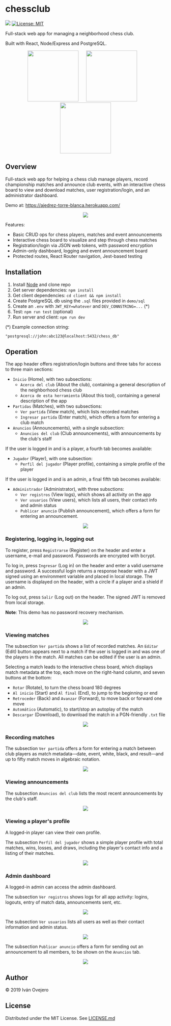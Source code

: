 # chessclub

![](https://img.shields.io/github/last-commit/ivov/chessclub) [![License: MIT](https://img.shields.io/badge/License-MIT-yellow.svg)](https://opensource.org/licenses/MIT)

Full-stack web app for managing a neighborhood chess club.

Built with React, Node/Express and PostgreSQL.

<p align="center">
    <img src="demo/images/react.png" width="160">
    &nbsp;&nbsp;&nbsp;&nbsp;
    <img src="demo/images/node.png" width="160">
    &nbsp;&nbsp;&nbsp;&nbsp;
    <img src="demo/images/pg.png" width="160">
</p>

## Overview

Full-stack web app for helping a chess club manage players, record championship matches and announce club events, with an interactive chess board to view and download matches, user registration/login, and an administrator dashboard.

Demo at: https://ajedrez-torre-blanca.herokuapp.com/

<p align="center">
    <img src="demo/images/overview.gif">
<p>

Features:

- Basic CRUD ops for chess players, matches and event announcements
- Interactive chess board to visualize and step through chess matches
- Registration/login via JSON web tokens, with password encryption
- Admin-only dashboard, logging and event announcement board
- Protected routes, React Router navigation, Jest-based testing

## Installation

1. Install [Node](https://nodejs.org/en/download/) and clone repo
2. Get server dependencies: `npm install`
3. Get client dependencies: `cd client && npm install`
4. Create PostgreSQL db using the `.sql` files provided in `demo/sql`
5. Create an `.env` with `JWT_KEY=whatever` and `DEV_CONNSTRING=...` (\*)
6. Test: `npm run test` (optional)
7. Run server and client: `npm run dev`

(\*) Example connection string:

    "postgresql://john:abc123@localhost:5432/chess_db"

## Operation

The app header offers registration/login buttons and three tabs for access to three main sections:

- `Inicio` (Home), with two subsections:
  - `Acerca del club` (About the club), containing a general description of the neighborhood chess club
  - `Acerca de esta herramienta` (About this tool), containing a general description of the app
- `Partidas` (Matches), with two subsections:
  - `Ver partida` (View match), which lists recorded matches
  - `Ingresar partida` (Enter match), which offers a form for entering a club match
- `Anuncios` (Announcements), with a single subsection:
  - `Anuncios del club` (Club announcements), with announcements by the club's staff

If the user is logged in and is a player, a fourth tab becomes available:

- `Jugador` (Player), with one subsection:
  - `Perfil del jugador` (Player profile), containing a simple profile of the player

If the user is logged in and is an admin, a final fifth tab becomes available:

- `Administrador` (Administrator), with three subsctions:
  - `Ver registros` (View logs), which shows all activity on the app
  - `Ver usuarios` (View users), which lists all users, their contact info and admin status
  - `Publicar anuncio` (Publish announcement), which offers a form for entering an announcement.

<p align="center">
    <img src="demo/images/header.png">
<p>

### Registering, logging in, logging out

To register, press `Registrarse` (Register) on the header and enter a username, e-mail and password. Passwords are encrypted with bcrypt.

To log in, press `Ingresar` (Log in) on the header and enter a valid username and password. A successful login returns a response header with a JWT signed using an environment variable and placed in local storage. The username is displayed on the header, with a circle if a player and a shield if an admin.

To log out, press `Salir` (Log out) on the header. The signed JWT is removed from local storage.

**Note**: This demo has no password recovery mechanism.

<p align="center">
    <img src="demo/images/register.png">
</p>

### Viewing matches

The subsection `Ver partida` shows a list of recorded matches. An `Editar` (Edit) button appears next to a match if the user is logged in and was one of the players in the match. All matches can be edited if the user is an admin.

Selecting a match leads to the interactive chess board, which displays match metadata at the top, each move on the right-hand column, and seven buttons at the bottom:

- `Rotar` (Rotate), to turn the chess board 180 degrees
- `Al inicio` (Start) and `Al final` (End), to jump to the beginning or end
- `Retroceder` (Back) and `Avanzar` (Forward), to move back or forward one move
- `Automático` (Automatic), to start/stop an autoplay of the match
- `Descargar` (Download), to download the match in a PGN-friendly `.txt` file

<p align="center">
    <img src="demo/images/viewing_matches.png">
<p>

### Recording matches

The subsection `Ver partida` offers a form for entering a match between club players as match metadata—date, event, white, black, and result—and up to fifty match moves in algebraic notation.

<p align="center">
    <img src="demo/images/recording_matches.png">
<p>

### Viewing announcements

The subsection `Anuncios del club` lists the most recent announcements by the club's staff.

<p align="center">
    <img src="demo/images/viewing_announcements.png">
<p>

### Viewing a player's profile

A logged-in player can view their own profile.

The subsection `Perfil del jugador` shows a simple player profile with total matches, wins, losses, and draws, including the player's contact info and a listing of their matches.

<p align="center">
    <img src="demo/images/viewing_player_profile.png">
<p>

### Admin dashboard

A logged-in admin can access the admin dashboard.

The subsection `Ver registros` shows logs for all app activity: logins, logouts, entry of match data, announcements sent, etc.

<p align="center">
    <img src="demo/images/admin_dashboard_logs.png">
<p>

The subsection `Ver usuarios` lists all users as well as their contact information and admin status.

<p align="center">
    <img src="demo/images/admin_dashboard_users.jpg">
<p>

The subsection `Publicar anuncio` offers a form for sending out an announcement to all members, to be shown on the `Anuncios` tab.

<p align="center">
    <img src="demo/images/admin_dashboard_announcements.png">
<p>

## Author

© 2019 Iván Ovejero

## License

Distributed under the MIT License. See [LICENSE.md](LICENSE.md)
